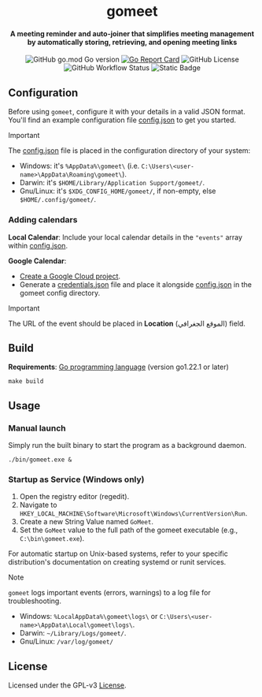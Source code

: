 <h1 align="center">gomeet</h1>

<h4 align="center">A meeting reminder and auto-joiner that simplifies meeting management by automatically storing, retrieving, and opening meeting links</h4>

<p align="center">
  <img alt="GitHub go.mod Go version" src="https://img.shields.io/github/go-mod/go-version/AbdeltwabMF/gomeet">
  <a href="https://goreportcard.com/report/github.com/AbdeltwabMF/gomeet"><img src="https://goreportcard.com/badge/github.com/AbdeltwabMF/gomeet" alt="Go Report Card"></a>
  <img alt="GitHub License" src="https://img.shields.io/github/license/AbdeltwabMF/gomeet">
  <img alt="GitHub Workflow Status" src="https://img.shields.io/github/actions/workflow/status/AbdeltwabMF/gomeet/release.yaml">
  <img alt="Static Badge" src="https://img.shields.io/badge/viva-palestina-149954">
</p>

## Configuration

Before using `gomeet`, configure it with your details in a valid JSON format. You'll find an example configuration file [config.json](configs/config.json) to get you started.

> [!IMPORTANT]
> The [config.json](configs/config.json) file is placed in the configuration directory of your system:
>
> - Windows: it's `%AppData%\gomeet\` (i.e. `C:\Users\<user-name>\AppData\Roaming\gomeet\`).
> - Darwin: it's `$HOME/Library/Application Support/gomeet/`.
> - Gnu/Linux: it's `$XDG_CONFIG_HOME/gomeet/`, if non-empty, else `$HOME/.config/gomeet/`.

### Adding calendars

**Local Calendar**: Include your local calendar details in the `"events"` array within [config.json](configs/config.json).

**Google Calendar**:

- [Create a Google Cloud project](https://developers.google.com/workspace/guides/create-project).
- Generate a [credentials.json](configs/credentials.json) file and place it alongside [config.json](configs/config.json) in the gomeet config directory.

> [!IMPORTANT]
> The URL of the event should be placed in **Location** (الموقع الجغرافي) field.

## Build

**Requirements**: [Go programming language](https://go.dev/) (version go1.22.1 or later)

```shell
make build
```

## Usage

### Manual launch

Simply run the built binary to start the program as a background daemon.

```shell
./bin/gomeet.exe &
```

### Startup as Service (Windows only)

1. Open the registry editor (regedit).
2. Navigate to `HKEY_LOCAL_MACHINE\Software\Microsoft\Windows\CurrentVersion\Run`.
3. Create a new String Value named `GoMeet`.
4. Set the `GoMeet` value to the full path of the gomeet executable (e.g., `C:\bin\gomeet.exe`).

For automatic startup on Unix-based systems, refer to your specific distribution's documentation on creating systemd or runit services.

> [!NOTE]
> `gomeet` logs important events (errors, warnings) to a log file for troubleshooting.
>
> - Windows: `%LocalAppData%\gomeet\logs\` or `C:\Users\<user-name>\AppData\Local\gomeet\logs\`.
> - Darwin: `~/Library/Logs/gomeet/`.
> - Gnu/Linux: `/var/log/gomeet/`

## License

Licensed under the GPL-v3 [License](LICENSE).
